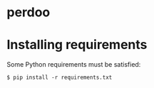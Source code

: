 # perdoo

# Installing requirements

Some Python requirements must be satisfied:

    $ pip install -r requirements.txt
